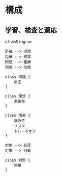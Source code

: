 # 構成

## 学習、検査と適応

```mermaid
classDiagram

距離 --> 理想
距離 --> 現実
問題 --> 距離
現実 --> 情報

class 問題 {
    原因
}

class 理想 {
    重要性
}

class 現実 {
    緊急性
    リスク
    トレードオフ
}

対策 --> 意思
対策 --> 行動

class 対策 {
    効果
}
```
